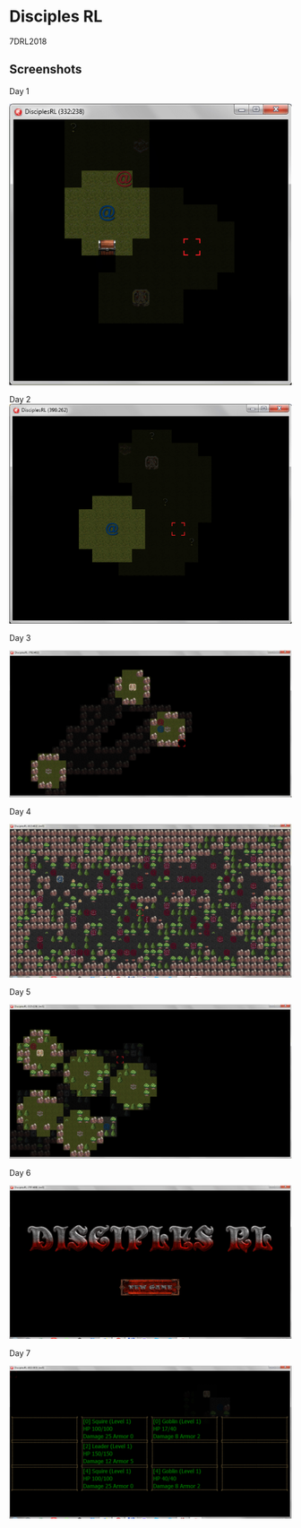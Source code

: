 # Disciples RL
7DRL2018

## Screenshots
Day 1

![screenshot](https://github.com/devapromix-roguelikes/disciplesrl/blob/master/screenshots/screenshot_day_1.png)



Day 2
![screenshot](https://github.com/devapromix-roguelikes/disciplesrl/blob/master/screenshots/screenshot_day_2.png)



Day 3

![screenshot](https://github.com/devapromix-roguelikes/disciplesrl/blob/master/screenshots/screenshot_day_3.png)



Day 4

![screenshot](https://github.com/devapromix-roguelikes/disciplesrl/blob/master/screenshots/screenshot_day_4.png)



Day 5

![screenshot](https://github.com/devapromix-roguelikes/disciplesrl/blob/master/screenshots/screenshot_day_5.png)

Day 6

![screenshot](https://github.com/devapromix-roguelikes/disciplesrl/blob/master/screenshots/screenshot_day_6.png)

Day 7

![screenshot](https://github.com/devapromix-roguelikes/disciplesrl/blob/master/screenshots/screenshot_day_7.png)

